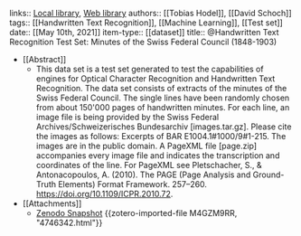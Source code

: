 links:: [Local library](zotero://select/groups/2386895/items/T7CJ9IMU), [Web library](https://www.zotero.org/groups/2386895/items/T7CJ9IMU)
authors:: [[Tobias Hodel]], [[David Schoch]]
tags:: [[Handwritten Text Recognition]], [[Machine Learning]], [[Test set]]
date:: [[May 10th, 2021]]
item-type:: [[dataset]]
title:: @Handwritten Text Recognition Test Set: Minutes of the Swiss Federal Council (1848-1903)

- [[Abstract]]
	- This data set is a test set generated to test the capabilities of engines for Optical Character Recognition and Handwritten Text Recognition. The data set consists of extracts of the minutes of the Swiss Federal Council. The single lines have been randomly chosen from about 150'000 pages of handwritten minutes. For each line, an image file is being provided by the Swiss Federal Archives/Schweizerisches Bundesarchiv [images.tar.gz]. Please cite the images as follows: Excerpts of BAR E1004.1#1000/9#1-215. The images are in the public domain. A PageXML file [page.zip] accompanies every image file and indicates the transcription and coordinates of the line. For PageXML see Pletschacher, S., & Antonacopoulos, A. (2010). The PAGE (Page Analysis and Ground-Truth Elements) Format Framework. 257–260. https://doi.org/10.1109/ICPR.2010.72.
- [[Attachments]]
	- [Zenodo Snapshot](https://zenodo.org/record/4746342#.YL3oAutCT0o) {{zotero-imported-file M4GZM9RR, "4746342.html"}}
